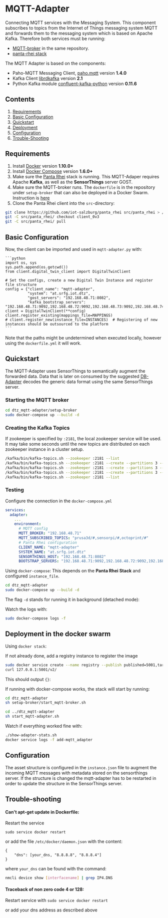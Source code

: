 # MQTT-Adapter
Connecting MQTT services with the Messaging System.
This component subscribes to topics from the Internet of Things
messaging system MQTT and forwards them to the messaging system which is based on
Apache Kafka.
Therefore both services must be running:
* [MQTT-broker](https://github.com/iot-salzburg/dtz_mqtt-adapter/tree/master/setup_broker) in the same repository.
* [panta-rhei stack](https://github.com/iot-salzburg/panta_rhei)
 

The MQTT Adapter is based on the components:
* Paho-MQTT Messaging Client, [paho.mqtt](https://pypi.python.org/pypi/paho-mqtt/1.3.1) version **1.4.0**
* Kafka Client [librdkafka](https://github.com/geeknam/docker-confluent-python) version **2.1**
* Python Kafka module [confluent-kafka-python](https://github.com/confluentinc/confluent-kafka-python) 
version **0.11.6**



## Contents

1. [Requirements](#requirements)
2. [Basic Configuration](#basic-configuration)
2. [Quickstart](#quickstart)
3. [Deployment](#deployment-in-the-docker-swarm)
3. [Configuration](#configuration)
4. [Trouble-Shooting](#trouble-shooting)


## Requirements

1.  Install [Docker](https://www.docker.com/community-edition#/download) version **1.10.0+**
2.  Install [Docker Compose](https://docs.docker.com/compose/install/) version **1.6.0+**
3.  Make sure the [Panta Rhei](https://github.com/iot-salzburg/panta_rhei) stack is running.
    This MQTT-Adaper requires Apache **Kafka**, as well as the **SensorThings** server GOST.
4.  Make sure the MQTT-broker runs. The `dockerfile` is in the repository under `setup-broker`
    that can also be deployed in a Docker Swarm. Instruction is [here](#starting-the-mqtt-broker)
5.  Clone the Panta Rhei client into the `src`-directory:
    
```bash
git clone https://github.com/iot-salzburg/panta_rhei src/panta_rhei > /dev/null 2>&1 || echo "Repo already exists"
git -C src/panta_rhei/ checkout client_0v3
git -C src/panta_rhei/ pull
```

## Basic Configuration
Now, the client can be imported and used in `mqtt-adapter.py` with:
    
    ```python
    import os, sys
    sys.path.append(os.getcwd())
    from client.digital_twin_client import DigitalTwinClient

    # Set the configs, create a new Digital Twin Instance and register file structure
    config = {"client_name": "mqtt-adapter",
              "system": "at.srfg.iot.dtz",
              "gost_servers": "192.168.48.71:8082",
              "kafka_bootstrap_servers": "192.168.48.71:9092,192.168.48.72:9092,192.168.48.73:9092,192.168.48.74:9092,192.168.48.75:9092"}
    client = DigitalTwinClient(**config)
    client.register_existing(mappings_file=MAPPINGS)
    # client.register_new(instance_file=INSTANCES)  # Registering of new instances should be outsourced to the platform
    ```
    
Note that the paths might be undetermined when executed locally, 
however using the `dockerfile.yml` it will work.

## Quickstart

The MQTT-Adapter uses SensorThings to semantically augment
the forwarded data. Data that is later on consumed by the
suggested [DB-Adapter](https://github.com/iot-salzburg/DB-Adapter/)
decodes the generic data format using the same SensorThings server.

### Starting the MQTT broker

```bash
cd dtz_mqtt-adapter/setup-broker
sudo docker-compose up --build -d
```

### Creating the Kafka Topics

If zookeeper is specified by `:2181`, the local zookeeper service will be used. 
It may take some seconds until the new topics are distributed on each zookeeper instance in
a cluster setup.

```bash
/kafka/bin/kafka-topics.sh --zookeeper :2181 --list
/kafka/bin/kafka-topics.sh --zookeeper :2181 --create --partitions 3 --replication-factor 3 --config min.insync.replicas=2 --config cleanup.policy=compact --config retention.ms=241920000 --topic eu.srfg.iot.dtz.data
/kafka/bin/kafka-topics.sh --zookeeper :2181 --create --partitions 3 --replication-factor 3 --config min.insync.replicas=2 --config cleanup.policy=compact --config retention.ms=241920000 --topic eu.srfg.iot.dtz.external
/kafka/bin/kafka-topics.sh --zookeeper :2181 --create --partitions 3 --replication-factor 1 --config min.insync.replicas=1 --config cleanup.policy=compact --config retention.ms=241920000 --topic eu.srfg.iot.dtz.logging
/kafka/bin/kafka-topics.sh --zookeeper :2181 --list
```

### Testing

Configure the connection in the `docker-compose.yml`

```yaml
services:
  adapter:
    ...
    environment:
      # MQTT config
      MQTT_BROKER: "192.168.48.71"
      MQTT_SUBSCRIBED_TOPICS: "prusa3d/#,sensorpi/#,octoprint/#"
      # Panta Rhei configuration
      CLIENT_NAME: "mqtt-adapter"
      SYSTEM_NAME: "at.srfg.iot.dtz"
      SENSORTHINGS_HOST: "192.168.48.71:8082"
      BOOTSTRAP_SERVERS: "192.168.48.71:9092,192.168.48.72:9092,192.168.48.73:9092,192.168.48.74:9092,192.168.48.75:9092"
```

Using `docker-compose`: This depends on the **Panta Rhei Stack** and
configured `instance_file`.

```bash
cd dtz_mqtt-adapter
sudo docker-compose up --build -d
```

The flag `-d` stands for running it in background (detached mode):

Watch the logs with:
```bash
sudo docker-compose logs -f
```


## Deployment in the docker swarm

Using `docker stack`:

If not already done, add a registry instance to register the image
```bash
sudo docker service create --name registry --publish published=5001,target=5000 registry:2
curl 127.0.0.1:5001/v2/
```
This should output `{}`:


If running with docker-compose works, the stack will start by running:


```bash
cd dtz_mqtt-adapter
sh setup-broker/start_mqtt-broker.sh

cd ../dtz_mqtt-adapter
sh start_mqtt-adapter.sh
```

Watch if everything worked fine with:

```bash
./show-adapter-stats.sh
docker service logs -f add-mqtt_adapter
```


## Configuration

The asset structure is configured in the `instance.json` file to
augment the incoming MQTT messages with metadata stored on the
sensorthings server.
If the structure is changed the mqtt-adapter has to be restarted in order to
update the structure in the SensorThings server.



## Trouble-shooting

#### Can't apt-get update in Dockerfile:
Restart the service

```sudo service docker restart```

or add the file `/etc/docker/daemon.json` with the content:
```
{
    "dns": [your_dns, "8.8.8.8", "8.8.8.4"]
}
```
where `your_dns` can be found with the command:

```bash
nmcli device show [interfacename] | grep IP4.DNS
```

####  Traceback of non zero code 4 or 128:

Restart service with
```sudo service docker restart```

or add your dns address as described above




